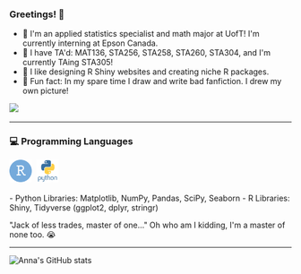 ### Greetings! 👋
- :blue_book: I'm an applied statistics specialist and math major at UofT! I'm currently interning at Epson Canada.
- :school: I have TA'd: MAT136, STA256, STA258, STA260, STA304, and I'm currently TAing STA305!
- :blue_heart: I like designing R Shiny websites and creating niche R packages.
- :shit: Fun fact: In my spare time I draw and write bad fanfiction. I drew my own picture!

<p>
 <a href="https://www.linkedin.com/in/anna-ly-statistics-specialist/"><img src="https://img.shields.io/badge/LinkedIn-blue?style=for-the-badge&logo=linkedin&logoColor=white" /></a>&nbsp;&nbsp;&nbsp;&nbsp;
<p>

***

### :computer: Programming Languages
<div>
  <img src="https://github.com/devicons/devicon/blob/master/icons/rstudio/rstudio-original.svg" title="r" alt="r" width="40" height="40"/>&nbsp;
  <img src="https://github.com/devicons/devicon/blob/master/icons/python/python-original-wordmark.svg" title="Python" alt="Python" width="40" height="40"/>&nbsp;
</div>
<br>
- Python Libraries: Matplotlib, NumPy, Pandas, SciPy, Seaborn
- R Libraries: Shiny, Tidyverse (ggplot2, dplyr, stringr)

"Jack of less trades, master of one..." Oh who am I kidding, I'm a master of none too. :sob:

***

![Anna's GitHub stats](https://github-readme-stats.vercel.app/api?username=annahuynhly&show_icons=true&theme=tokyonight)
